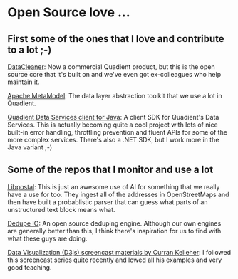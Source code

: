 # Open Source love ...

## First some of the ones that I love and contribute to a lot ;-)

[DataCleaner](https://github.com/datacleaner/DataCleaner): Now a commercial Quadient product, but this is the open source core that it's built on and we've even got ex-colleagues who help maintain it.

[Apache MetaModel](https://github.com/apache/metamodel): The data layer abstraction toolkit that we use a lot in Quadient.

[Quadient Data Services client for Java](https://github.com/quadient/data-services-client-java): A client SDK for Quadient's Data Services. This is actually becoming quite a cool project with lots of nice built-in error handling, throttling prevention and fluent APIs for some of the more complex services. There's also a .NET SDK, but I work more in the Java variant ;-)

## Some of the repos that I monitor and use a lot

[Libpostal](https://github.com/openvenues/libpostal): This is just an awesome use of AI for something that we really have a use for too. They ingest all of the addresses in OpenStreetMaps and then have built a probablistic parser that can guess what parts of an unstructured text block means what.

[Dedupe IO](https://github.com/dedupeio/dedupe): An open source deduping engine. Although our own engines are generally better than this, I think there's inspiration for us to find with what these guys are doing.

[Data Visualization (D3js) screencast materials by Curran Kelleher](https://github.com/curran/screencasts): I followed this screencast series quite recently and lowed all his examples and very good teaching.
